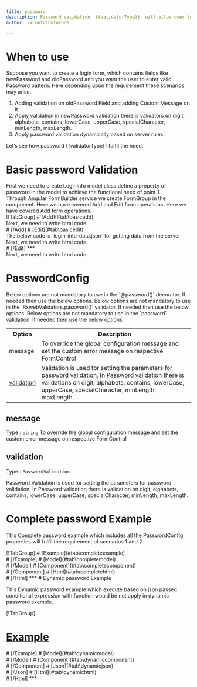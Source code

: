 ```yaml
---
title: password  
description: Password validation  {{validatorType}}  will allow user to enter only the input according to correct password validation format.
author: rxcontributorone

---
```

# When to use
Suppose you want to create a login form, which contains fields like newPassword and oldPassword and you want the user to enter valid Password pattern. Here depending upon the requirement these scenarios may arise.	
<ol>
   <li>Adding validation on oldPassword Field and adding  Custom Message on it.</li>
   <li>Apply validation in newPassword validation there is validators on digit, alphabets, contains, lowerCase, upperCase, specialCharacter, minLength, maxLength.</li>
   <data-scope scope="['decorator','validator']">
   <li>Apply password validation dynamically based on server rules.</li>
   </data-scope>
</ol>
Let’s see how password {{validatorType}} fulfil the need.

# Basic password Validation
<data-scope scope="['decorator','template-driven']">
First we need to create LoginInfo model class define a property of password in the model to achieve the functional need of point 1.
<div component="app-code" key="password-add-model"></div> 
</data-scope>
Through Angular FormBuilder service we create FormGroup in the component.
<data-scope scope="['decorator']">
Here we have covered Add and Edit form operations. 
</data-scope>

<data-scope scope="['validator','template-driven']">
Here we have covered Add form operations. 
</data-scope>

<data-scope scope="['decorator']">
<div component="app-tabs" key="basic-operations"></div>
[!TabGroup]
# [Add](#tab\basicadd)
<div component="app-code" key="password-add-component"></div> 
Next, we need to write html code.
<div component="app-code" key="password-add-html"></div> 
<div component="app-example-runner" ref-component="app-password-add"></div>
# [/Add]
# [Edit](#tab\basicedit)
<div component="app-code" key="password-edit-component"></div>
The below code is `login-info-data.json` for getting data from the server 
<div component="app-code" key="password-edit-json"></div> 
Next, we need to write html code.
<div component="app-code" key="password-edit-html"></div> 
<div component="app-example-runner" ref-component="app-password-edit"></div>
# [/Edit]
***
</data-scope>

<data-scope scope="['validator','template-driven']">
<div component="app-code" key="password-add-component"></div> 
Next, we need to write html code.
<div component="app-code" key="password-add-html"></div> 
<div component="app-example-runner" ref-component="app-password-add"></div>
</data-scope>

# PasswordConfig 
<data-scope scope="['decorator']">
Below options are not mandatory to use in the `@password()` decorator. If needed then use the below options.
</data-scope>

<data-scope scope="['validator']">
Below options are not mandatory to use in the `RxwebValidators.password()` validator. If needed then use the below options.
</data-scope>

<data-scope scope="['template-driven']">
Below options are not mandatory to use in the `password` validation. If needed then use the below options.
</data-scope>

<table class="table table-bordered table-striped">
<tr><th>Option</th><th>Description</th></tr>
<tr><td><a  (click)='scrollTo("#message")' title="message">message</a></td><td>To override the global configuration message and set the custom error message on respective FormControl</td></tr>
<tr><td><a href="#validation" (click)='scrollTo("#validation")'  title="validation">validation</a></td><td> Validation is used for setting the parameters for password validation, In Password validation there is validations on digit, alphabets, contains, lowerCase, upperCase, specialCharacter, minLength, maxLength.</td></tr>
</table>

## message 
Type :  `string` 
To override the global configuration message and set the custom error message on respective FormControl

<div component="app-code" key="password-messageExample-model"></div> 
<div component="app-example-runner" ref-component="app-password-message" title="password {{validatorType}} with message" key="message"></div>

## validation 
Type :  `PasswordValidation`

Password Validation is used for setting the parameters for password validation, In Password validation there is validation on digit, alphabets, contains, lowerCase, upperCase, specialCharacter, minLength, maxLength.

<div component="app-code" key="password-validationExample-model"></div> 
<div component="app-example-runner" ref-component="app-password-validation" title="password {{validatorType}} with validation" key="validation"></div>

# Complete password Example

This Complete password example which includes all the PasswordConfig properties will fulfil the requirement of scenarios 1 and 2.

<div component="app-tabs" key="complete"></div>
[!TabGroup]
# [Example](#tab\completeexample)
<div component="app-example-runner" ref-component="app-password-complete"></div>
# [/Example]
<data-scope scope="['decorator','template-driven']">
# [Model](#tab\completemodel)
<div component="app-code" key="password-complete-model"></div> 
# [/Model]
</data-scope>
# [Component](#tab\completecomponent)
<div component="app-code" key="password-complete-component"></div> 
# [/Component]
# [Html](#tab\completehtml)
<div component="app-code" key="password-complete-html"></div> 
# [/Html]
***

<data-scope scope="['decorator','validator']">
# Dynamic password Example

This Dynamic password example which execute based on json passed. conditional expression with function would be not apply in dynamic password example. 

<div component="app-tabs" key="dynamic"></div>

[!TabGroup]
# [Example](#tab\dynamicexample)
<div component="app-example-runner" ref-component="app-password-dynamic"></div>
# [/Example]
<data-scope scope="['decorator']">
# [Model](#tab\dynamicmodel)
<div component="app-code" key="password-dynamic-model"></div>
# [/Model]
</data-scope>
# [Component](#tab\dynamiccomponent)
<div component="app-code" key="password-dynamic-component"></div>
# [/Component]
# [Json](#tab\dynamicjson)
<div component="app-code" key="password-dynamic-json"></div>
# [/Json]
# [Html](#tab\dynamichtml)
<div component="app-code" key="password-dynamic-html"></div> 
# [/Html]
***
</data-scope>
